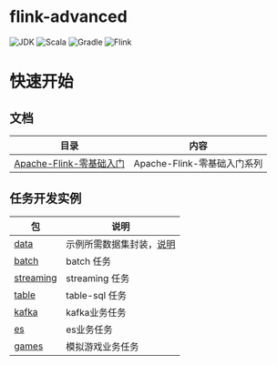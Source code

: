 # flink-advanced
![JDK](https://img.shields.io/badge/JDK-1.8-brightgreen.svg?style=flat-square)
![Scala](https://img.shields.io/badge/Scala-2.12.8-brightgreen.svg?style=flat-square)
![Gradle](https://img.shields.io/badge/Gradle-5.6.2-brightgreen.svg?style=flat-square)
![Flink](https://img.shields.io/badge/Flink-1.9.1-brightgreen.svg?style=flat-square)

# 快速开始
## 文档
|目录|内容|
|---|---|
|[Apache-Flink-零基础入门](./flink-notes/Apache-Flink-零基础入门)           |Apache-Flink-零基础入门系列|
## 任务开发实例
|包|说明|
|---|---|
|[data](./src/main/scala/io/gourd/flink/scala/data)                     |示例所需数据集封装，[说明](./src/main/resources/data/README.MD)|
|[batch](./src/main/scala/io/gourd/flink/scala/batch)                   |batch 任务|
|[streaming](./src/main/scala/io/gourd/flink/scala/streaming)           |streaming 任务|
|[table](./src/main/scala/io/gourd/flink/scala/table)                   |table-sql 任务|
|[kafka](./src/main/scala/io/gourd/flink/scala/kafka)                   |kafka业务任务|
|[es](./src/main/scala/io/gourd/flink/scala/es)                         |es业务任务|
|[games](./src/main/scala/io/gourd/flink/scala/games)                   |模拟游戏业务任务|
